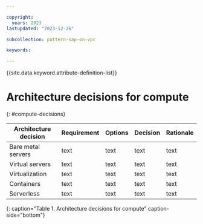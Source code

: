 ```yaml
---

copyright:
  years: 2023
lastupdated: "2023-12-26"

subcollection: pattern-sap-on-vpc

keywords:

---
```


{{site.data.keyword.attribute-definition-list}}

# Architecture decisions for compute
{: #compute-decisions}
<!-- below is a placeholder for all compute domain decisions  Remove the domains that are not in scope.  If there are decisions
that need to be added (e.g. platform dependent) add additional rows-->

| Architecture decision| Requirement| Options |Decision| Rationale|
|-|-|-|-|-|
|Bare metal servers| text | text | text | text |
|Virtual servers| text | text | text | text |
|Virtualization| text | text | text | text |
|Containers| text | text | text | text |
|Serverless| text | text | text | text |
{: caption="Table 1. Architecture decisions for compute" caption-side="bottom"}
